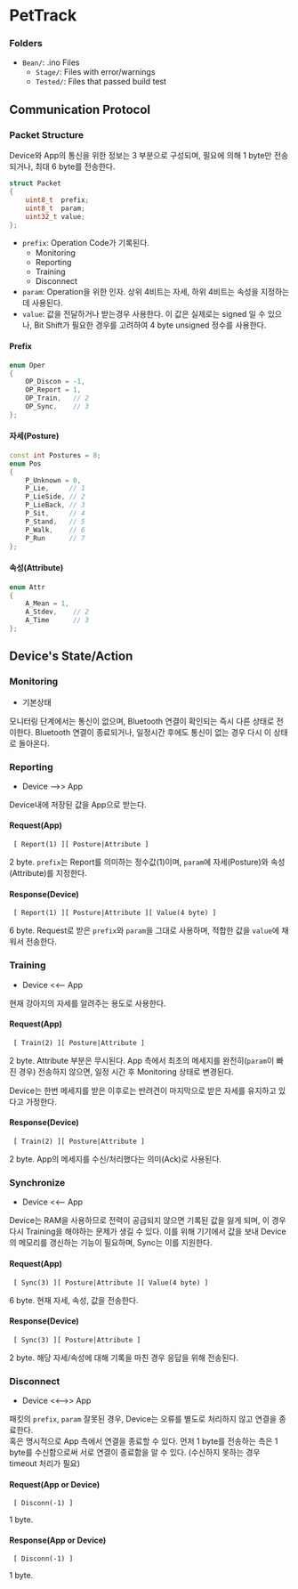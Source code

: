# PetTrack
 
### Folders
 - `Bean/`: .ino Files
   - `Stage/`: Files with error/warnings
   - `Tested/`: Files that passed build test

## Communication Protocol

### Packet Structure
Device와 App의 통신을 위한 정보는 3 부분으로 구성되며, 필요에 의해 1 byte만 전송되거나, 최대 6 byte를 전송한다.

```c++
struct Packet
{
    uint8_t  prefix;
    uint8_t  param;
    uint32_t value;
};
```

 - `prefix`: Operation Code가 기록된다. 
   - Monitoring
   - Reporting
   - Training
   - Disconnect
 - `param`: Operation을 위한 인자. 상위 4비트는 자세, 하위 4비트는 속성을 지정하는데 사용된다.
 - `value`: 값을 전달하거나 받는경우 사용한다. 이 값은 실제로는 signed 일 수 있으나, Bit Shift가 필요한 경우를 고려하여 4 byte unsigned 정수를 사용한다.

#### Prefix
```c++
enum Oper
{
    OP_Discon = -1,
    OP_Report = 1,
    OP_Train,   // 2
    OP_Sync,    // 3
};
```

#### 자세(Posture)
```c++
const int Postures = 8;
enum Pos
{
    P_Unknown = 0,
    P_Lie,     // 1
    P_LieSide, // 2
    P_LieBack, // 3
    P_Sit,     // 4
    P_Stand,   // 5
    P_Walk,    // 6
    P_Run      // 7
};
```

#### 속성(Attribute)
```c++
enum Attr
{
    A_Mean = 1,
    A_Stdev,    // 2
    A_Time      // 3
};
```

## Device's State/Action

### Monitoring
 - 기본상태

모니터링 단계에서는 통신이 없으며, Bluetooth 연결이 확인되는 즉시 다른 상태로 전이한다. Bluetooth 연결이 종료되거나, 일정시간 후에도 통신이 없는 경우 다시 이 상태로 돌아온다.


### Reporting
- Device -->> App

Device내에 저장된 값을 App으로 받는다.

#### Request(App)
```
 [ Report(1) ][ Posture|Attribute ]
```
2 byte. `prefix`는 Report를 의미하는 정수값(1)이며, `param`에 자세(Posture)와 속성(Attribute)를 지정한다.

#### Response(Device)
```
 [ Report(1) ][ Posture|Attribute ][ Value(4 byte) ]
```
6 byte. Request로 받은 `prefix`와 `param`을 그대로 사용하며, 적합한 값을 `value`에 채워서 전송한다.


### Training
- Device <<-- App

현재 강아지의 자세를 알려주는 용도로 사용한다.

#### Request(App)
```
 [ Train(2) ][ Posture|Attribute ]
```
2 byte. Attribute 부분은 무시된다. App 측에서 최초의 메세지를 완전히(`param`이 빠진 경우) 전송하지 않으면, 일정 시간 후 Monitoring 상태로 변경된다.

Device는 한번 메세지를 받은 이후로는 반려견이 마지막으로 받은 자세를 유지하고 있다고 가정한다.

#### Response(Device)
```
 [ Train(2) ][ Posture|Attribute ]
```
2 byte. App의 메세지를 수신/처리했다는 의미(Ack)로 사용된다. 

### Synchronize
- Device <<-- App

Device는 RAM을 사용하므로 전력이 공급되지 않으면 기록된 값을 잃게 되며, 이 경우 다시 Training을 해야하는 문제가 생길 수 있다. 이를 위해 기기에서 값을 보내 Device의 메모리를 갱신하는 기능이 필요하며, Sync는 이를 지원한다.

#### Request(App)
```
 [ Sync(3) ][ Posture|Attribute ][ Value(4 byte) ]
```
6 byte. 현재 자세, 속성, 값을 전송한다.

#### Response(Device)
```
 [ Sync(3) ][ Posture|Attribute ]
```
2 byte. 해당 자세/속성에 대해 기록을 마친 경우 응답을 위해 전송된다.


### Disconnect
- Device <<-->> App 

패킷의 `prefix`, `param` 잘못된 경우, Device는 오류를 별도로 처리하지 않고 연결을 종료한다.  
혹은 명시적으로 App 측에서 연결을 종료할 수 있다. 먼저 1 byte를 전송하는 측은 1 byte를 수신함으로써 서로 연결이 종료함을 알 수 있다. (수신하지 못하는 경우 timeout 처리가 필요)

#### Request(App or Device)
```
 [ Disconn(-1) ]
```
1 byte.

#### Response(App or Device)
```
 [ Disconn(-1) ]
```
1 byte.

